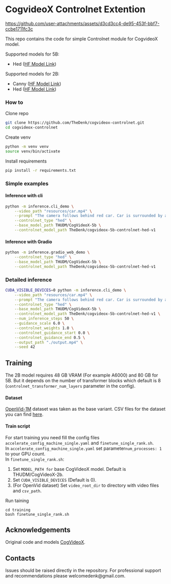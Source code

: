 # CogvideoX Controlnet Extention

https://github.com/user-attachments/assets/d3cd3cc4-de95-453f-bbf7-ccbe1711fc3c

This repo contains the code for simple Controlnet module for CogvideoX model.  

Supported models for 5B:
- Hed (<a href="https://huggingface.co/TheDenk/cogvideox-5b-controlnet-hed-v1">HF Model Link</a>)  

  
Supported models for 2B:
- Canny (<a href="https://huggingface.co/TheDenk/cogvideox-2b-controlnet-canny-v1">HF Model Link</a>) 
- Hed (<a href="https://huggingface.co/TheDenk/cogvideox-2b-controlnet-hed-v1">HF Model Link</a>) 
  
### How to
Clone repo 
```bash
git clone https://github.com/TheDenk/cogvideox-controlnet.git
cd cogvideox-controlnet
```
  
Create venv  
```bash
python -m venv venv
source venv/bin/activate
```
  
Install requirements
```bash
pip install -r requirements.txt
```
  
### Simple examples
#### Inference with cli
```bash
python -m inference.cli_demo \
    --video_path "resources/car.mp4" \
    --prompt "The camera follows behind red car. Car is surrounded by a panoramic view of the vast, azure ocean. Seagulls soar overhead, and in the distance, a lighthouse stands sentinel, its beam cutting through the twilight. The scene captures a perfect blend of adventure and serenity, with the car symbolizing freedom on the open sea." \
    --controlnet_type "hed" \
    --base_model_path THUDM/CogVideoX-5b \
    --controlnet_model_path TheDenk/cogvideox-5b-controlnet-hed-v1
```

#### Inference with Gradio
```bash
python -m inference.gradio_web_demo \
    --controlnet_type "hed" \
    --base_model_path THUDM/CogVideoX-5b \
    --controlnet_model_path TheDenk/cogvideox-5b-controlnet-hed-v1
```

### Detailed inference
```bash
CUDA_VISIBLE_DEVICES=0 python -m inference.cli_demo \
    --video_path "resources/car.mp4" \
    --prompt "The camera follows behind red car. Car is surrounded by a panoramic view of the vast, azure ocean. Seagulls soar overhead, and in the distance, a lighthouse stands sentinel, its beam cutting through the twilight. The scene captures a perfect blend of adventure and serenity, with the car symbolizing freedom on the open sea." \
    --controlnet_type "hed" \
    --base_model_path THUDM/CogVideoX-5b \
    --controlnet_model_path TheDenk/cogvideox-5b-controlnet-hed-v1 \
    --num_inference_steps 50 \
    --guidance_scale 6.0 \
    --controlnet_weights 1.0 \
    --controlnet_guidance_start 0.0 \
    --controlnet_guidance_end 0.5 \
    --output_path "./output.mp4" \
    --seed 42
```

## Training
The 2B model requires 48 GB VRAM (For example A6000) and 80 GB for 5B. But it depends on the number of transformer blocks which default is 8 (`controlnet_transformer_num_layers` parameter in the config).

#### Dataset
<a href="https://huggingface.co/datasets/nkp37/OpenVid-1M">OpenVid-1M</a> dataset was taken as the base variant. CSV files for the dataset you can find <a href="https://huggingface.co/datasets/nkp37/OpenVid-1M/tree/main/data/train">here</a>.

#### Train script
For start training you need fill the config files `accelerate_config_machine_single.yaml` and `finetune_single_rank.sh`.  
In `accelerate_config_machine_single.yaml` set parameter`num_processes: 1` to your GPU count.  
In `finetune_single_rank.sh`:  
1. Set `MODEL_PATH for` base CogVideoX model. Default is THUDM/CogVideoX-2b.  
2. Set `CUDA_VISIBLE_DEVICES` (Default is 0).  
3. (For OpenVid dataset) Set `video_root_dir` to directory with video files and `csv_path`.  

Run taining
```
cd training
bash finetune_single_rank.sh
```

## Acknowledgements
Original code and models [CogVideoX](https://github.com/THUDM/CogVideo/tree/main).  

## Contacts
<p>Issues should be raised directly in the repository. For professional support and recommendations please <a>welcomedenk@gmail.com</a>.</p>
